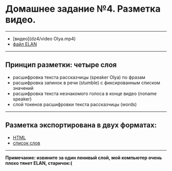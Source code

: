 # Домашнее задание №4. Разметка видео.
****************
* [видео](dz4/video Olya.mp4)
* [файл ELAN](dz4/dz4.eaf)
****************

## Принцип разметки: четыре слоя

* расшифровка текста рассказчицы (speaker Olya) по фразам
* расшифровка запинок в речи (stumble) с фиксированным списком значений
* расшифровка текста незнакомого голоса в конце видео (noname speaker)
* слой токенов расшифровки текста рассказчицы (words)
****************

## Разметка экспортирована в двух форматах:
 
 * [HTML](dz4/dz4.html)
 * [список слов](dz4/dz4.txt) 
****************

**Примечание: извините за один ленивый слой, мой компьютер очень плохо тянет ELAN, старичок:(**
